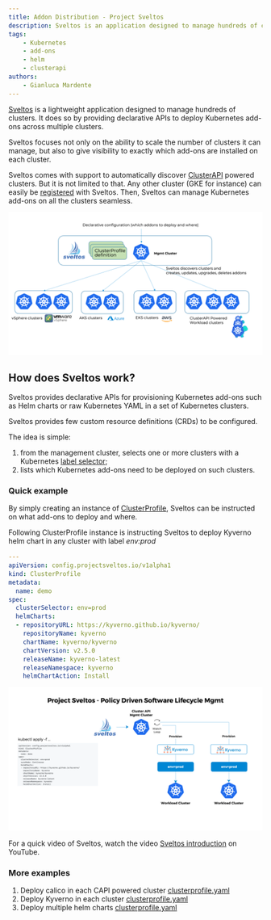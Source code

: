 ```yaml
---
title: Addon Distribution - Project Sveltos
description: Sveltos is an application designed to manage hundreds of clusters by providing declarative APIs to deploy Kubernetes add-ons across multiple clusters.
tags:
    - Kubernetes
    - add-ons
    - helm
    - clusterapi
authors:
    - Gianluca Mardente
---
```

[Sveltos](https://github.com/projectsveltos) is a lightweight application designed to manage hundreds of clusters. It does so by providing declarative APIs to deploy Kubernetes add-ons across multiple clusters.

Sveltos focuses not only on the ability to scale the number of clusters it can manage, but also to give visibility to exactly which add-ons are installed on each cluster.

Sveltos comes with support to automatically discover [ClusterAPI](https://github.com/kubernetes-sigs/cluster-api) powered clusters. But it is not limited to that. Any other cluster (GKE for instance) can easily be [registered](register-cluster.md#register-cluster) with Sveltos. Then, Sveltos can manage Kubernetes add-ons on all the clusters seamless.

![Sveltos managing clusters](assets/multi-clusters.png)

## How does Sveltos work?

Sveltos provides declarative APIs for provisioning Kubernetes add-ons such as Helm charts or raw Kubernetes YAML in a set of Kubernetes clusters.

Sveltos provides few custom resource definitions (CRDs) to be configured.

The idea is simple:

1. from the management cluster, selects one or more clusters with a Kubernetes [label selector](https://kubernetes.io/docs/concepts/overview/working-with-objects/labels/#label-selectors);
1. lists which Kubernetes add-ons need to be deployed on such clusters.

### Quick example

By simply creating an instance of [ClusterProfile](https://github.com/projectsveltos/sveltos-manager/blob/main/api/v1alpha1/clusterprofile_types.go), Sveltos can be instructed on what add-ons to deploy and where.

Following ClusterProfile instance is instructing Sveltos to deploy Kyverno helm chart in any cluster with label *env:prod*

```yaml
---
apiVersion: config.projectsveltos.io/v1alpha1
kind: ClusterProfile
metadata:
  name: demo
spec:
  clusterSelector: env=prod
  helmCharts:
  - repositoryURL: https://kyverno.github.io/kyverno/
    repositoryName: kyverno
    chartName: kyverno/kyverno
    chartVersion: v2.5.0
    releaseName: kyverno-latest
    releaseNamespace: kyverno
    helmChartAction: Install
```

![Sveltos in action](assets/sveltos_kyverno.png)

For a quick video of Sveltos, watch the video [Sveltos introduction](https://www.youtube.com/watch?v=Ai5Mr9haWKM) on YouTube.

### More examples

1. Deploy calico in each CAPI powered cluster [clusterprofile.yaml](https://raw.githubusercontent.com/projectsveltos/sveltos-manager/main/examples/calico.yaml)
2. Deploy Kyverno in each cluster [clusterprofile.yaml](https://raw.githubusercontent.com/projectsveltos/sveltos-manager/main/examples/kyverno.yaml)
3. Deploy multiple helm charts [clusterprofile.yaml](https://raw.githubusercontent.com/projectsveltos/sveltos-manager/main/examples/multiple_helm_charts.yaml)
